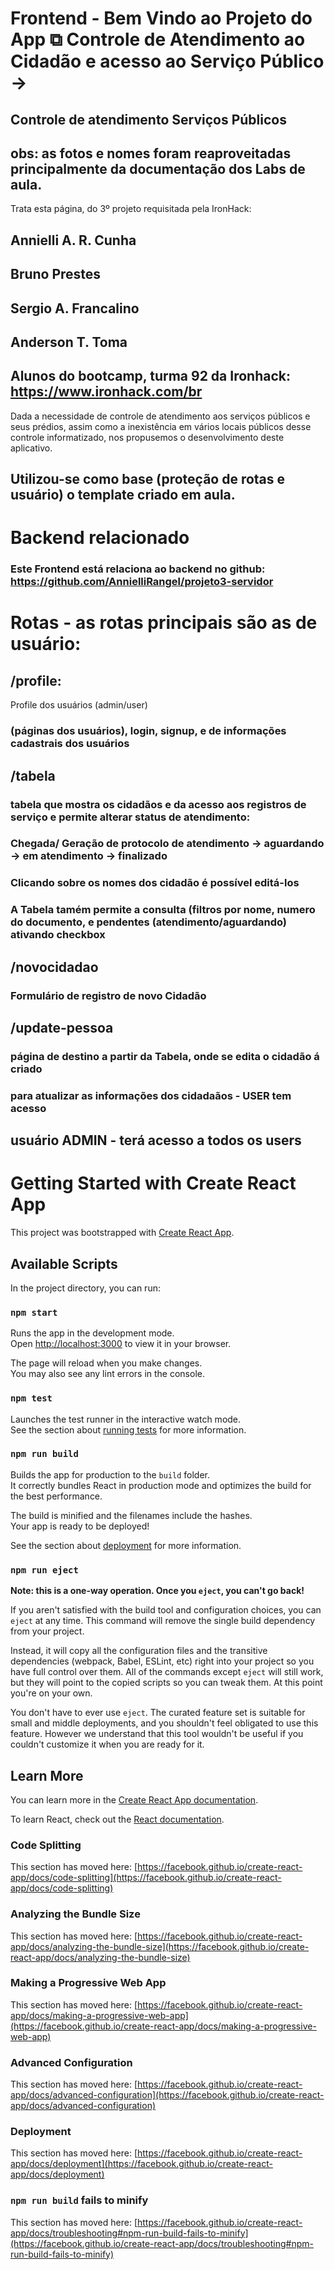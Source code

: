 # Frontend - Bem Vindo ao Projeto do App ⧉ Controle de Atendimento ao Cidadão e acesso ao Serviço Público →

## Controle de atendimento Serviços Públicos

##

## obs: as fotos e nomes foram reaproveitadas principalmente da documentação dos Labs de aula.

Trata esta página, do 3º projeto requisitada pela IronHack:

## Annielli A. R. Cunha

## Bruno Prestes

## Sergio A. Francalino

## Anderson T. Toma

## Alunos do bootcamp, turma 92 da Ironhack: https://www.ironhack.com/br

Dada a necessidade de controle de atendimento aos serviços públicos e seus prédios, assim como a inexistência em vários locais públicos desse controle informatizado, nos propusemos o desenvolvimento deste aplicativo.

## Utilizou-se como base (proteção de rotas e usuário) o template criado em aula.

# Backend relacionado

### Este Frontend está relaciona ao backend no github: https://github.com/AnnielliRangel/projeto3-servidor

# Rotas - as rotas principais são as de usuário:

## /profile:

Profile dos usuários (admin/user)

### (páginas dos usuários), login, signup, e de informações cadastrais dos usuários

## /tabela

### tabela que mostra os cidadãos e da acesso aos registros de serviço e permite alterar status de atendimento:

### Chegada/ Geração de protocolo de atendimento -> aguardando -> em atendimento -> finalizado

### Clicando sobre os nomes dos cidadão é possível editá-los

### A Tabela tamém permite a consulta (filtros por nome, numero do documento, e pendentes (atendimento/aguardando) ativando checkbox

## /novocidadao

### Formulário de registro de novo Cidadão

## /update-pessoa

### página de destino a partir da Tabela, onde se edita o cidadão á criado

### para atualizar as informações dos cidadaãos - USER tem acesso

## usuário ADMIN - terá acesso a todos os users

#

# Getting Started with Create React App

This project was bootstrapped with [Create React App](https://github.com/facebook/create-react-app).

## Available Scripts

In the project directory, you can run:

### `npm start`

Runs the app in the development mode.\
Open [http://localhost:3000](http://localhost:3000) to view it in your browser.

The page will reload when you make changes.\
You may also see any lint errors in the console.

### `npm test`

Launches the test runner in the interactive watch mode.\
See the section about [running tests](https://facebook.github.io/create-react-app/docs/running-tests) for more information.

### `npm run build`

Builds the app for production to the `build` folder.\
It correctly bundles React in production mode and optimizes the build for the best performance.

The build is minified and the filenames include the hashes.\
Your app is ready to be deployed!

See the section about [deployment](https://facebook.github.io/create-react-app/docs/deployment) for more information.

### `npm run eject`

**Note: this is a one-way operation. Once you `eject`, you can't go back!**

If you aren't satisfied with the build tool and configuration choices, you can `eject` at any time. This command will remove the single build dependency from your project.

Instead, it will copy all the configuration files and the transitive dependencies (webpack, Babel, ESLint, etc) right into your project so you have full control over them. All of the commands except `eject` will still work, but they will point to the copied scripts so you can tweak them. At this point you're on your own.

You don't have to ever use `eject`. The curated feature set is suitable for small and middle deployments, and you shouldn't feel obligated to use this feature. However we understand that this tool wouldn't be useful if you couldn't customize it when you are ready for it.

## Learn More

You can learn more in the [Create React App documentation](https://facebook.github.io/create-react-app/docs/getting-started).

To learn React, check out the [React documentation](https://reactjs.org/).

### Code Splitting

This section has moved here: [https://facebook.github.io/create-react-app/docs/code-splitting](https://facebook.github.io/create-react-app/docs/code-splitting)

### Analyzing the Bundle Size

This section has moved here: [https://facebook.github.io/create-react-app/docs/analyzing-the-bundle-size](https://facebook.github.io/create-react-app/docs/analyzing-the-bundle-size)

### Making a Progressive Web App

This section has moved here: [https://facebook.github.io/create-react-app/docs/making-a-progressive-web-app](https://facebook.github.io/create-react-app/docs/making-a-progressive-web-app)

### Advanced Configuration

This section has moved here: [https://facebook.github.io/create-react-app/docs/advanced-configuration](https://facebook.github.io/create-react-app/docs/advanced-configuration)

### Deployment

This section has moved here: [https://facebook.github.io/create-react-app/docs/deployment](https://facebook.github.io/create-react-app/docs/deployment)

### `npm run build` fails to minify

This section has moved here: [https://facebook.github.io/create-react-app/docs/troubleshooting#npm-run-build-fails-to-minify](https://facebook.github.io/create-react-app/docs/troubleshooting#npm-run-build-fails-to-minify)
